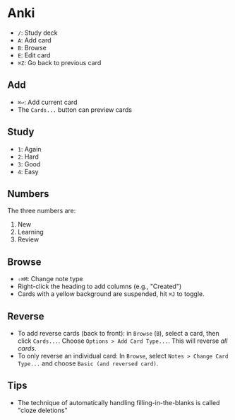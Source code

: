 # Anki

- `/`: Study deck
- `A`: Add card
- `B`: Browse
- `E`: Edit card
- `⌘Z`: Go back to previous card

## Add

- `⌘↩`: Add current card
- The `Cards...` button can preview cards

## Study

- `1`: Again
- `2`: Hard
- `3`: Good
- `4`: Easy

## Numbers

The three numbers are:

1. New
2. Learning
3. Review

## Browse

- `⇧⌘M`: Change note type
- Right-click the heading to add columns (e.g., "Created")
- Cards with a yellow background are suspended, hit `⌘J` to toggle.

## Reverse

- To add reverse cards (back to front): in `Browse` (`B`), select a card, then click `Cards...`. Choose `Options > Add Card Type...`. This will reverse *all cards*.
- To only reverse an individual card: In `Browse`, select `Notes > Change Card Type...` and choose `Basic (and reversed card)`.

## Tips

- The technique of automatically handling filling-in-the-blanks is called "cloze deletions"
